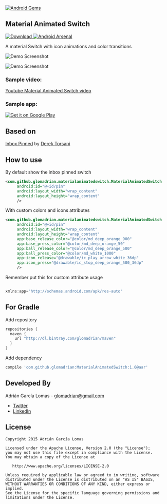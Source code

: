 [![Android Gems](http://www.android-gems.com/badge/glomadrian/material-animated-switch.svg?branch=master)](http://www.android-gems.com/lib/glomadrian/material-animated-switch)

Material Animated Switch  
-----------------
[![Download](https://api.bintray.com/packages/glomadrian/maven/MaterialAnimatedSwitch/images/download.svg) ](https://bintray.com/glomadrian/maven/MaterialAnimatedSwitch/_latestVersion)
[![Android Arsenal](https://img.shields.io/badge/Android%20Arsenal-Material%20Animated%20Switch-green.svg?style=flat)](https://android-arsenal.com/details/1/1985)

A material Switch with icon animations and color transitions



![Demo Screenshot][1]

![Demo Screenshot][2]


### Sample video:

[Youtube Material Animated Switch video](https://youtu.be/MBJpCfXuVuU)

### Sample app:

<a href="https://play.google.com/store/apps/details?id=com.github.glomadrian.materialanimatedswitch.sample">
  <img alt="Get it on Google Play"
       src="https://developer.android.com/images/brand/en_generic_rgb_wo_60.png" />
</a>

Based on
----------

[Inbox Pinned](https://dribbble.com/shots/2098916-Inbox-Pinned) by [Derek Torsani](https://dribbble.com/dmtors)


How to use
----------

By default show the inbox pinned switch

```xml
<com.github.glomadrian.materialanimatedswitch.MaterialAnimatedSwitch
     android:id="@+id/pin"
     android:layout_width="wrap_content"
     android:layout_height="wrap_content"
     />
```


With custom colors and icons attributes
```xml
<com.github.glomadrian.materialanimatedswitch.MaterialAnimatedSwitch
     android:id="@+id/pin"
     android:layout_width="wrap_content"
     android:layout_height="wrap_content"  
     app:base_release_color="@color/md_deep_orange_900"
     app:base_press_color="@color/md_deep_orange_50"
     app:ball_release_color="@color/md_deep_orange_500"
     app:ball_press_color="@color/md_white_1000"
     app:icon_release="@drawable/ic_play_arrow_white_36dp"
     app:icon_press="@drawable/ic_stop_deep_orange_500_36dp"
     />
```

Remember put this for custom attribute usage

```java

xmlns:app="http://schemas.android.com/apk/res-auto"

```


For Gradle
---------------------

Add repository

```groovy
repositories {
  maven {
    url "http://dl.bintray.com/glomadrian/maven"
  }
}
```
Add dependency
```groovy
compile 'com.github.glomadrian:MaterialAnimatedSwitch:1.0@aar'
```
Developed By
------------
Adrián García Lomas - <glomadrian@gmail.com>
* [Twitter](https://twitter.com/glomadrian)
* [LinkedIn](https://es.linkedin.com/in/glomadrian )

License
-------

    Copyright 2015 Adrián García Lomas

    Licensed under the Apache License, Version 2.0 (the "License");
    you may not use this file except in compliance with the License.
    You may obtain a copy of the License at

       http://www.apache.org/licenses/LICENSE-2.0

    Unless required by applicable law or agreed to in writing, software
    distributed under the License is distributed on an "AS IS" BASIS,
    WITHOUT WARRANTIES OR CONDITIONS OF ANY KIND, either express or implied.
    See the License for the specific language governing permissions and
    limitations under the License.

[1]: ./art/swtich.gif
[2]: ./art/all.png
